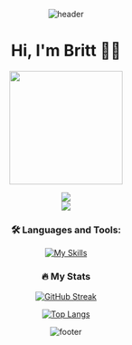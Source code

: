 
<span style="display:block" class="note" align="center" class="background: black;">
  
![header](https://capsule-render.vercel.app/api?type=waving&color=0:9F6CB1,100:59BAA5)

<div align="center">

  <h1>Hi, I'm Britt 👋🏼</h1><img height="auto" width="200" src="https://github.com/Britt4444/Britt4444/assets/110925259/c32a4c09-03cb-4fc3-9ee3-9b99e0ad3152" />

</div>

<div class="profile-badges" align="center">

![](https://komarev.com/ghpvc/?username=Britt4444&color=59BAA5&style=plastic) </br>
<a href="https://www.linkedin.com/in/brittany-cowper-95489a6b/" target=”_blank”>
<img src="https://img.shields.io/badge/LinkedIn-blue?logo=linkedin&logoColor=white&style=for-the-badge"></img>
<a>

</div>

### :hammer_and_wrench: Languages and Tools:

[![My Skills](https://skillicons.dev/icons?i=js,jquery,nextjs,nodejs,react,ruby,postgres,prisma,git,github,vscode,jest,vim,html,css,sass,materialui,bootstrap&perLine=5)](https://skillicons.dev)

  
### :fire: My Stats
[![GitHub Streak](http://github-readme-streak-stats.herokuapp.com?user=Britt4444&theme=nightowl)](https://git.io/streak-stats)

[![Top Langs](https://github-readme-stats.vercel.app/api/top-langs/?username=Britt4444&langs_count=8&layout=donut&theme=nightowl)](https://github.com/Britt4444/github-readme-stats)



![footer](https://capsule-render.vercel.app/api?type=waving&color=0:9F6CB1,100:59BAA5&section=footer)

</span>
